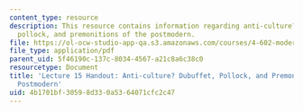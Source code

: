 ```yaml
---
content_type: resource
description: This resource contains information regarding anti-culture? dubuffet,
  pollock, and premonitions of the postmodern.
file: https://ol-ocw-studio-app-qa.s3.amazonaws.com/courses/4-602-modern-art-and-mass-culture-spring-2012/4b1701bf30598d330a5364071cfc2c47_MIT4_602S12_lec15.pdf
file_type: application/pdf
parent_uid: 5f46190c-137c-8034-4567-a21c8a6c38c0
resourcetype: Document
title: 'Lecture 15 Handout: Anti-culture? Dubuffet, Pollock, and Premonitions of the
  Postmodern'
uid: 4b1701bf-3059-8d33-0a53-64071cfc2c47
---
```

